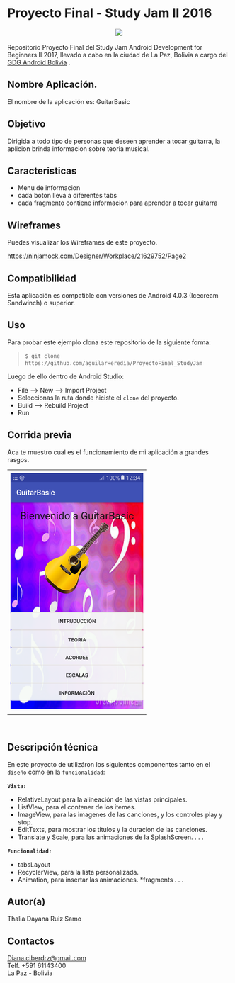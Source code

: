Proyecto Final - Study Jam II 2016
===
<div align="center">
    <center>
        <img src="http://developerstudyjams.com/images/masthead.png" width="400px"/>
    </center>
</div>

Repositorio Proyecto Final del Study Jam Android Development for Beginners II 2017, llevado a cabo en la ciudad de La Paz, Bolivia a cargo del <a target="_blank" href="http://www.gdg.androidbolivia.com">GDG Android Bolivia</a> .

Nombre Aplicación.
---
El nombre de la aplicación es: GuitarBasic

Objetivo
---
Dirigida a todo tipo de personas que deseen aprender a tocar guitarra, la aplicion brinda informacion sobre teoria musical.

Caracteristicas
---
* Menu de informacion
* cada boton lleva a diferentes tabs
* cada fragmento contiene informacion para aprender a tocar guitarra


Wireframes
---
Puedes visualizar los Wireframes de este proyecto.

https://ninjamock.com/Designer/Workplace/21629752/Page2

Compatibilidad
---
Esta aplicación es compatible con versiones de Android 4.0.3 (Icecream Sandwinch) o superior.

Uso
---------
Para probar este ejemplo clona este repositorio de la siguiente forma:
>
>     $ git clone https://github.com/aguilarHeredia/ProyectoFinal_StudyJam

Luego de ello dentro de Android Studio:

* File --> New --> Import Project
* Seleccionas la ruta donde hiciste el `clone` del proyecto.
* Build --> Rebuild Project
* Run

Corrida previa
---
Aca te muestro cual es el funcionamiento de mi aplicación a grandes rasgos.
<div align="center">
    <center>
        <table border="0">
            <tr>
                <td> </td>
            </tr>
            <tr>
                <td><img src="/img/cap.png" width="300"></td>
            </tr>
            <tr>
                <td> </td>
            </tr>
        </table>
    </center>
</div>
<br>

Descripción técnica
---
En este proyecto de utilizáron los siguientes componentes tanto en el `diseño` como en la `funcionalidad`:

**`Vista:`**
* RelativeLayout para la alineación de las vistas principales.
* ListVIew, para el contener de los itemes.
* ImageView, para las imagenes de las canciones, y los controles play y stop.
* EditTexts, para mostrar los titulos y la duracion de las canciones.
* Translate y Scale, para las animaciones de la SplashScreen.
.
.
.

**`Funcionalidad:`**
* tabsLayout
* RecyclerView, para la lista personalizada.
* Animation, para insertar las animaciones.
*fragments
.
.
.

Autor(a)
---
Thalia Dayana Ruiz Samo

Contactos
---
Diana.ciberdrz@gmail.com<br>
Telf. +591 61143400<br>
La Paz - Bolivia<br>
